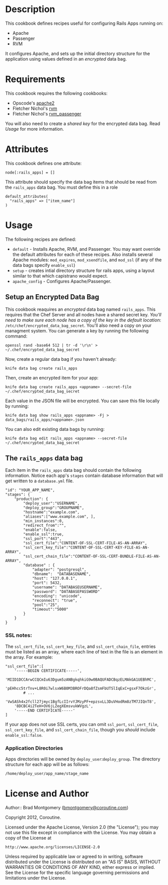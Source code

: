 Description
===========
This cookbook defines recipes useful for configuring Rails Apps running on:

* Apache
* Passenger
* RVM

It configures Apache, and sets up the initial directory structure
for the application using values defined in an *encrypted* data bag.

Requirements
============
This cookbook requires the following cookbooks:

* Opscode's [apache2](https://github.com/opscode/cookbooks/tree/master/apache2)
* Fletcher Nichol's [rvm](https://github.com/fnichol/chef-rvm)
* Fletcher Nichol's [rvm_passenger](https://github.com/fnichol/chef-rvm_passenger)

You will also need to create a _shared key_ for the encrypted data bag. Read *Usage* 
for more information.

Attributes
==========
This cookbook defines one attribute:
    
    node[:rails_apps] = []

This attribute should specify the data bag items that should be read from the `rails_apps` data bag. You must define this in a role

    default_attributes(
      "rails_apps" => ["item_name"]
    )

Usage
=====
The following recipes are defined:

* `default` - Installs Apache, RVM, and Passenger. You may want override the default attributes for each of these recipes. Also installs several Apache modules: `mod_expires`, `mod_xsendfile`, and `mod_ssl` (if any of the data bags specify `enable_ssl`)
* `setup` - creates intial directory structure for rails apps, using a layout similar to that which capistrano would expect.
* `apache_config` - Configures Apache/Passenger.

Setup an Encrypted Data Bag
---------------------------
This cookbook reaquires an *encrypted* data bag named `rails_apps`. This requires that the Chef Server 
and all nodes have a shared secret key. *You'll need to make sure each node has a copy of the key in
the default location*: `/etc/chef/encrypted_data_bag_secret`. You'll also need a copy on 
your managment system. You can generate a key by running the following command:

    openssl rand -base64 512 | tr -d '\r\n' > ~/.chef/encrypted_data_bag_secret

Now, create a regular data bag if you haven't already:
    
    knife data bag create rails_apps 

Then, create an encrypted item for your app: 

    knife data bag create rails_apps <appname> --secret-file ~/.chef/encrypted_data_bag_secret

Each value in the JSON file will be encrypted. You can save this file locally by running:

    knife data bag show rails_apps <appname> -Fj > data_bags/rails_apps/<appname>.json

You can also edit existing data bags by running:
    
    knife data bag edit rails_apps <appname> --secret-file ~/.chef/encrypted_data_bag_secret

The `rails_apps` data bag
-------------------------
Each item in the `rails_apps` data bag should contain the following information. Notice 
each app's `stages` contain database information that will get written to a `database.yml` file.

    "id": "YOUR_APP_NAME",
    "stages": {
        "production": {
            "deploy_user":"USERNAME",
            "deploy_group":"GROUPNAME",
            "hostname":"example.com",
            "aliases":["www.example.com", ],
            "min_instances":0,
            "redirect_from":"",
            "enable":false,
            "enable_ssl":true, 
            "ssl_port":"443",
            "ssl_cert_file":"CONTENT-OF-SSL-CERT-FILE-AS-AN-ARRAY",
            "ssl_cert_key_file":"CONTENT-OF-SSL-CERT-KEY-FILE-AS-AN-ARRAY",
            "ssl_cert_chain_file":"CONTENT-OF-SSL-CERT-BUNDLE-FILE-AS-AN-ARRAY",
            "database" : {
                "adapter": "postgresql",
                "dbname":  "DATABASENAME",
                "host": "127.0.0.1",
                "port": 5432,
                "username": "DATABASEUSERNAME",
                "password": "DATABASEPASSWORD"
                "encoding": "unicode",
                "reconnect": "true",
                "pool":"25",
                "timeout":"5000"
            }
        }
    }

### SSL notes: 
The `ssl_cert_file`, `ssl_cert_key_file`, and `ssl_cert_chain_file`, entries must be listed as an array, where each line of text in the file is an element in the array. For example:
    
    "ssl_cert_file":[
        '-----BEGIN CERTIFICATE-----', 
        'MIID1DCCArwCCQCmIu63Dgum5zANBgkqhkiG9w0BAQUFADCBqzELMAkGA1UEBhMC', 
        'pEHhcc5trTnv+L8R0i7wlsxW6B0M3BROFrDQa8fZsmFbUTSlIqExC+gsxF7OkzGr', 
            # ...
        'VwSASh4x2fcll27jmyc1BgfLcIIrvYJMzyPF+epzsvLL3DuVHodRm8zTM7JIQnT8', 
        '8DCBC4i2TeH+OV6jLZegXEmsvukWVgzL', 
        '-----END CERTIFICATE-----'
    ]
    
If your app does not use SSL certs, you can omit `ssl_port`, `ssl_cert_file`, `ssl_cert_key_file`, and `ssl_cert_chain_file`, though you *should* include `enable_ssl:false`.

### Application Directories
Apps directories will be owned by `deploy_user`:`deploy_group`. The directory structure for each app will be as follows:

    /home/deploy_user/app_name/stage_name

License and Author
==================

Author:: Brad Montgomery (<bmontgomery@coroutine.com>)

Copyright 2012, Coroutine.

Licensed under the Apache License, Version 2.0 (the "License");
you may not use this file except in compliance with the License.
You may obtain a copy of the License at

    http://www.apache.org/licenses/LICENSE-2.0

Unless required by applicable law or agreed to in writing, software
distributed under the License is distributed on an "AS IS" BASIS,
WITHOUT WARRANTIES OR CONDITIONS OF ANY KIND, either express or implied.
See the License for the specific language governing permissions and
limitations under the License.

